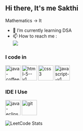 ## Hi there, It's me Sakthi

Mathematics -> It

- 🌱 I’m currently learning DSA
- 📫 How to reach me :
 <br /> [<img src="https://img.shields.io/badge/LinkedIn-0077B5?style=for-the-badge&logo=linkedin&logoColor=white" />](https://www.linkedin.com/in/sakthi-s-21337b286?utm_source=share&utm_campaign=share_via&utm_content=profile&utm_medium=android_app)


### I code in

<img width="48" height="48" src="https://img.icons8.com/color/48/java-coffee-cup-logo--v1.png" alt="java-coffee-cup-logo--v1"/> <img width="48" height="48" src="https://img.icons8.com/color/48/html-5--v1.png" alt="html-5--v1"/> <img width="48" height="48" src="https://img.icons8.com/color/48/css3.png" alt="css3"/> <img width="48" height="48" src="https://img.icons8.com/color/48/javascript--v1.png" alt="javascript--v1"/>
<br />

### IDE I Use

<img width="48" height="48" src="https://img.icons8.com/officexs/16/000000/java-eclipse.png" alt="java-eclipse"/>  <img width="48" height="48" src="https://img.icons8.com/color/48/git.png" alt="git"/>
<br />

![LeetCode Stats](https://leetcard.jacoblin.cool/sakthi_2912?theme=light&font=Marmelad)


  
